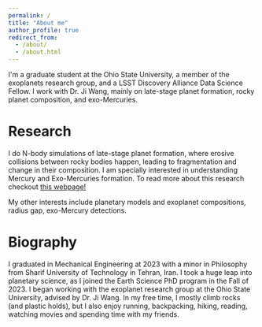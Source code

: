 ```yaml
---
permalink: /
title: "About me"
author_profile: true
redirect_from: 
  - /about/
  - /about.html
---
```


I'm a graduate student at the Ohio State University, a member of the exoplanets research group, and a LSST Discovery Alliance Data Science Fellow. I work with Dr. Ji Wang, mainly on late-stage planet formation, rocky planet composition, and exo-Mercuries.

Research
======
I do N-body simulations of late-stage planet formation, where erosive collisions between rocky bodies happen, leading to fragmentation and change in their composition. I am specially interested in understanding Mercury and Exo-Mercuries formation. To read more about this research checkout [this webpage!](https://haniyehtajer.github.io/research/) 

My other interests include planetary models and exoplanet compositions, radius gap, exo-Mercury detections.  

Biography
====
I graduated in Mechanical Engineering at 2023 with a minor in Philosophy from Sharif University of Technology in Tehran, Iran. I took a huge leap into planetary science, as I joined the Earth Science PhD program in the Fall of 2023. I began working with the exoplanet research group at the Ohio State University, advised by Dr. Ji Wang. In my free time, I mostly climb rocks (and plastic holds), but I also enjoy running, backpacking, hiking, reading, watching movies and spending time with my friends. 